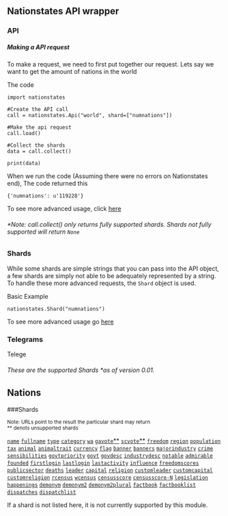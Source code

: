 Nationstates API wrapper
---

### API

##### Making a API request

To make a request, we need to first put together our request. Lets say we want to get the amount of nations in the world

The code

    import nationstates

    #Create the API call
    call = nationstates.Api("world", shard=["numnations"])
    
    #Make the api request
    call.load()

    #Collect the shards
    data = call.collect()

    print(data)

When we run the code (Assuming there were no errors on Nationstates end), The code returned this

    {'numnations': u'119228'}

To see more advanced usage, click [here](https://github.com/Dolphman/pynationstates/blob/master/Documentation/ApiCall.md)

###### *Note: call.collect() only returns fully supported shards. Shards not fully supported will return `None`






 

### Shards

While some shards are simple strings that you can pass into the API object, a few shards are simply not able to be adequately represented by a string. To handle these more advanced requests, the `Shard` object is used.

Basic Example

    nationstates.Shard("numnations")


To see more advanced usage go [here](https://github.com/Dolphman/pynationstates/blob/master/Documentation/shards.md)


### Telegrams

Telege




###### These are the supported Shards *as of version 0.01. 

Nations 
---

###Shards

<sub>Note: URLs point to the result the particular shard may return<br>** denots unsupported shards


[`name`](https://www.nationstates.net/cgi-bin/api.cgi?nation=testlandia&q=name)
[`fullname`](https://www.nationstates.net/cgi-bin/api.cgi?nation=testlandia&q=fullname)
[`type`](https://www.nationstates.net/cgi-bin/api.cgi?nation=testlandia&q=type)
[`category`](https://www.nationstates.net/cgi-bin/api.cgi?nation=testlandia&q=category)
[`wa`](https://www.nationstates.net/cgi-bin/api.cgi?nation=testlandia&q=wa)
[`gavote`**](https://www.nationstates.net/cgi-bin/api.cgi?nation=testlandia&q=gavote)
[`scvote`\*\*](https://www.nationstates.net/cgi-bin/api.cgi?nation=testlandia&q=scvote)
[`freedom`](https://www.nationstates.net/cgi-bin/api.cgi?nation=testlandia&q=freedom)
[`region`](https://www.nationstates.net/cgi-bin/api.cgi?nation=testlandia&q=region)
[`population`](https://www.nationstates.net/cgi-bin/api.cgi?nation=testlandia&q=population)
[`tax`](https://www.nationstates.net/cgi-bin/api.cgi?nation=testlandia&q=tax)
[`animal`](https://www.nationstates.net/cgi-bin/api.cgi?nation=testlandia&q=animal)
[`animaltrait`](https://www.nationstates.net/cgi-bin/api.cgi?nation=testlandia&q=animaltrait)
[`currency`](https://www.nationstates.net/cgi-bin/api.cgi?nation=testlandia&q=currency)
[`flag`](https://www.nationstates.net/cgi-bin/api.cgi?nation=testlandia&q=flag)
[`banner`](https://www.nationstates.net/cgi-bin/api.cgi?nation=testlandia&q=banner)
[`banners`](https://www.nationstates.net/cgi-bin/api.cgi?nation=testlandia&q=banners)
[`majorindustry`](https://www.nationstates.net/cgi-bin/api.cgi?nation=testlandia&q=majorindustry)
[`crime`](https://www.nationstates.net/cgi-bin/api.cgi?nation=testlandia&q=crime)
[`sensibilities`](https://www.nationstates.net/cgi-bin/api.cgi?nation=testlandia&q=sensibilities)
[`govtpriority`](https://www.nationstates.net/cgi-bin/api.cgi?nation=testlandia&q=govtpriority)
[`govt`](https://www.nationstates.net/cgi-bin/api.cgi?nation=testlandia&q=govt)
[`govdesc`](https://www.nationstates.net/cgi-bin/api.cgi?nation=testlandia&q=govtdesc)
[`industrydesc`](https://www.nationstates.net/cgi-bin/api.cgi?nation=testlandia&q=industrydesc)
[`notable`](https://www.nationstates.net/cgi-bin/api.cgi?nation=testlandia&q=notable)
[`admirable`](https://www.nationstates.net/cgi-bin/api.cgi?nation=testlandia&q=admirable)
[`founded`](https://www.nationstates.net/cgi-bin/api.cgi?nation=testlandia&q=founded)
[`firstlogin`](https://www.nationstates.net/cgi-bin/api.cgi?nation=testlandia&q=firstlogin)
[`lastlogin`](https://www.nationstates.net/cgi-bin/api.cgi?nation=testlandia&q=lastlogin)
[`lastactivity`](https://www.nationstates.net/cgi-bin/api.cgi?nation=testlandia&q=lastactivity)
[`influence`](https://www.nationstates.net/cgi-bin/api.cgi?nation=testlandia&q=influence)
[`freedomscores`](https://www.nationstates.net/cgi-bin/api.cgi?nation=testlandia&q=freedomscores)
[`publicsector`](https://www.nationstates.net/cgi-bin/api.cgi?nation=testlandia&q=publicsector)
[`deaths`](https://www.nationstates.net/cgi-bin/api.cgi?nation=testlandia&q=deaths)
[`leader`](https://www.nationstates.net/cgi-bin/api.cgi?nation=testlandia&q=leader)
[`capital`](https://www.nationstates.net/cgi-bin/api.cgi?nation=testlandia&q=capital)
[`religion`](https://www.nationstates.net/cgi-bin/api.cgi?nation=testlandia&q=religion)
[`customleader`](https://www.nationstates.net/cgi-bin/api.cgi?nation=testlandia&q=customleader)
[`customcapital`](https://www.nationstates.net/cgi-bin/api.cgi?nation=testlandia&q=customcapital)
[`customreligion`](https://www.nationstates.net/cgi-bin/api.cgi?nation=testlandia&q=customreligion)
[`rcensus`](https://www.nationstates.net/cgi-bin/api.cgi?nation=testlandia&q=rcensus)
[`wcensus`](https://www.nationstates.net/cgi-bin/api.cgi?nation=testlandia&q=wcensus)
[`censusscore`](https://www.nationstates.net/cgi-bin/api.cgi?nation=testlandia&q=censusscore)
[`censusscore-N`](https://www.nationstates.net/cgi-bin/api.cgi?nation=testlandia&q=censusscore-66)
[`legislation`](https://www.nationstates.net/cgi-bin/api.cgi?nation=testlandia&q=legislation)
[`happenings`](https://www.nationstates.net/cgi-bin/api.cgi?nation=testlandia&q=happenings)
[`demonym`](https://www.nationstates.net/cgi-bin/api.cgi?nation=testlandia&q=demonym)
[`demonym2`](https://www.nationstates.net/cgi-bin/api.cgi?nation=testlandia&q=demonym2)
[`demonym2plural`](https://www.nationstates.net/cgi-bin/api.cgi?nation=testlandia&q=demonym2plural)
[`factbook`](https://www.nationstates.net/cgi-bin/api.cgi?nation=testlandia&q=factbooks)
[`factbooklist`](https://www.nationstates.net/cgi-bin/api.cgi?nation=testlandia&q=factbooklist)
[`dispatches`](https://www.nationstates.net/cgi-bin/api.cgi?nation=testlandia&q=dispatches)
[`dispatchlist`](https://www.nationstates.net/cgi-bin/api.cgi?nation=testlandia&q=dispatchlist)

If a shard is not listed here, it is not currently supported by this module.
